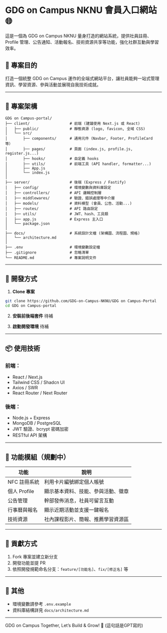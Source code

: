﻿# GDG on Campus NKNU 會員入口網站 🌐

這是一個為 GDG on Campus NKNU 量身打造的網站系統，提供社員註冊、Profile 管理、公告通知、活動報名、技術資源共享等功能，強化社群互動與學習效率。

## 🚀 專案目的
打造一個統整 GDG on Campus 運作的全端式網站平台，讓社員能夠一站式管理資訊、學習資源、參與活動並展現自我技術成就。

---

## 📁 專案架構

```
GDG on Campus-portal/
├── client/                  # 前端 (建議使用 Next.js 或 React)
│   ├── public/              # 靜態資源 (logo, favicon, 全域 CSS)
│   └── src/
│       ├── components/      # 通用元件（Navbar, Footer, ProfileCard 等）
│       ├── pages/           # 頁面 (index.js, profile.js, register.js...)
│       ├── hooks/           # 自定義 hooks
│       ├── utils/           # 前端工具 (API handler, formatter...)
│       ├── App.js
│       └── index.js
│
├── server/                  # 後端 (Express / Fastify)
│   ├── config/              # 環境變數與資料庫設定
│   ├── controllers/         # API 邏輯控制層
│   ├── middlewares/         # 驗證、錯誤處理等中介層
│   ├── models/              # 資料模型 (會員、公告、活動...)
│   ├── routes/              # API 路由設定
│   ├── utils/               # JWT、hash、工具類
│   ├── app.js               # Express 主入口
│   └── package.json
│
├── docs/                    # 系統設計文檔 (架構圖、流程圖、規格)
│   └── architecture.md
│
├── .env                     # 環境變數設定檔
├── .gitignore               # 忽略清單
└── README.md                # 專案說明文件
```

---

## 🔧 開發方式

1. **Clone 專案**
```bash
git clone https://github.com/GDG-on-Campus-NKNU/GDG on Campus-Portal
cd GDG on Campus-portal
```

2. **安裝前後端套件**
待補

3. **啟動開發環境**
待補

---

## 📦 使用技術

### 前端：
- React / Next.js
- Tailwind CSS / Shadcn UI
- Axios / SWR
- React Router / Next Router

### 後端：
- Node.js + Express
- MongoDB / PostgreSQL
- JWT 驗證、bcrypt 密碼加密
- RESTful API 架構

---

## 📌 功能模組（規劃中）

| 功能             | 說明                                 |
|------------------|--------------------------------------|
| NFC 註冊系統     | 利用卡片編號綁定個人帳號              |
| 個人 Profile     | 顯示基本資料、技能、參與活動、徽章    |
| 公告管理         | 幹部發佈消息，社員可留言互動          |
| 行事曆與報名     | 顯示近期活動並支援一鍵報名            |
| 技術資源         | 社內課程影片、簡報、推薦學習資源區    |

---

## 🤝 貢獻方式

1. Fork 專案並建立新分支
2. 開發功能並提 PR
3. 依照開發規範命名分支：`feature/[功能名]`、`fix/[修正名]` 等

---

## 🧪 其他

- 環境變數請參考 `.env.example`
- 資料庫結構詳見 `docs/architecture.md`

---

GDG on Campus Together, Let’s Build & Grow! 🚀 (這句話是GPT寫的)
